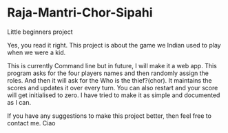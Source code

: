 # Raja-Mantri-Chor-Sipahi
Little beginners project

Yes, you read it right. This project is about the game we Indian used to play when we were a kid.

This is currently Command line but in future, I will make it a web app.
This program asks for the four players names and then randomly assign the roles. And then it will ask for the Who is the thief?(chor).
It maintains the scores and updates it over every turn. You can also restart and your score will get initialised to zero.
I have tried to make it as simple and documented as I can.


If you have any suggestions to make this project better, then feel free to contact me. Ciao
